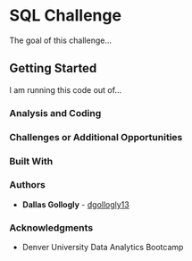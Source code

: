 # SQL Challenge

The goal of this challenge... 

## Getting Started 

I am running this code out of...

### Analysis and Coding 



### Challenges or Additional Opportunities



### Built With



### Authors

* **Dallas Gollogly** - [dgollogly13](https://github.com/dgollogly13)

### Acknowledgments

* Denver University Data Analytics Bootcamp 
